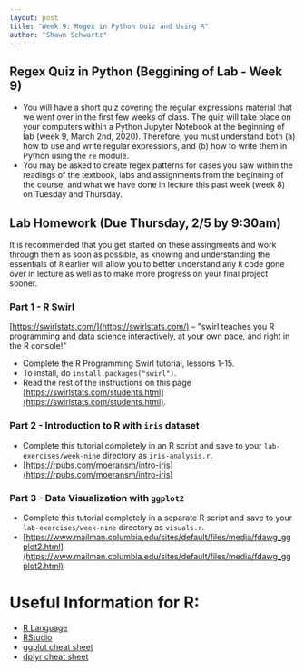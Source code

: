```yaml
---
layout: post
title: "Week 9: Regex in Python Quiz and Using R"
author: "Shawn Schwartz"
---
```


## Regex Quiz in Python (Beggining of Lab - Week 9)
 - You will have a short quiz covering the regular expressions material that we went over in the first few weeks of class. The quiz will take place on your computers within a Python Jupyter Notebook at the beginning of lab (week 9, March 2nd, 2020). Therefore, you must understand both (a) how to use and write regular expressions, and (b) how to write them in Python using the `re` module.
 - You may be asked to create regex patterns for cases you saw within the readings of the textbook, labs and assignments from the beginning of the course, and what we have done in lecture this past week (week 8) on Tuesday and Thursday.

## Lab Homework (Due Thursday, 2/5 by 9:30am)
It is recommended that you get started on these assingments and work through them as soon as possible, as knowing and understanding the essentials of `R` earlier will allow you to better understand any `R` code gone over in lecture as well as to make more progress on your final project sooner.

### Part 1 - R Swirl
[https://swirlstats.com/](https://swirlstats.com/) – "swirl teaches you R programming and data science interactively, at your own pace, and right in the R console!"

- Complete the R Programming Swirl tutorial, lessons 1-15.
- To install, do `install.packages("swirl")`.
- Read the rest of the instructions on this page [https://swirlstats.com/students.html](https://swirlstats.com/students.html).

### Part 2 - Introduction to R with `iris` dataset
- Complete this tutorial completely in an R script and save to your `lab-exercises/week-nine` directory as `iris-analysis.r`.
- [https://rpubs.com/moeransm/intro-iris](https://rpubs.com/moeransm/intro-iris)

### Part 3 - Data Visualization with `ggplot2`
- Complete this tutorial completely in a separate R script and save to your `lab-exercises/week-nine` directory as `visuals.r`.
- [https://www.mailman.columbia.edu/sites/default/files/media/fdawg_ggplot2.html](https://www.mailman.columbia.edu/sites/default/files/media/fdawg_ggplot2.html)

# Useful Information for R:
- [R Language](https://www.r-project.org/)
- [RStudio](https://rstudio.com/products/rstudio/download/)
- [ggplot cheat sheet](https://rstudio.com/wp-content/uploads/2015/03/ggplot2-cheatsheet.pdf)
- [dplyr cheat sheet](https://rstudio.com/wp-content/uploads/2015/02/data-wrangling-cheatsheet.pdf)